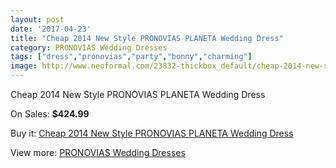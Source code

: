 ```yaml
---
layout: post
date: '2017-04-23'
title: "Cheap 2014 New Style PRONOVIAS PLANETA Wedding Dress"
category: PRONOVIAS Wedding Dresses
tags: ["dress","pronovias","party","bonny","charming"]
image: http://www.neoformal.com/23832-thickbox_default/cheap-2014-new-style-pronovias-planeta-wedding-dress.jpg
---
```

Cheap 2014 New Style PRONOVIAS PLANETA Wedding Dress

On Sales: **$424.99**
<a href="https://www.neoformal.com/en/pronovias-wedding-dresses-2014/8004-cheap-2014-new-style-pronovias-planeta-wedding-dress.html"><amp-img layout="responsive" width="600" height="600" src="//www.neoformal.com/23832-thickbox_default/cheap-2014-new-style-pronovias-planeta-wedding-dress.jpg" alt="Cheap 2014 New Style PRONOVIAS PLANETA Wedding Dress 0" /></a>
<a href="https://www.neoformal.com/en/pronovias-wedding-dresses-2014/8004-cheap-2014-new-style-pronovias-planeta-wedding-dress.html"><amp-img layout="responsive" width="600" height="600" src="//www.neoformal.com/23833-thickbox_default/cheap-2014-new-style-pronovias-planeta-wedding-dress.jpg" alt="Cheap 2014 New Style PRONOVIAS PLANETA Wedding Dress 1" /></a>

Buy it: [Cheap 2014 New Style PRONOVIAS PLANETA Wedding Dress](https://www.neoformal.com/en/pronovias-wedding-dresses-2014/8004-cheap-2014-new-style-pronovias-planeta-wedding-dress.html "Cheap 2014 New Style PRONOVIAS PLANETA Wedding Dress")

View more: [PRONOVIAS Wedding Dresses](https://www.neoformal.com/en/129-pronovias-wedding-dresses-2014 "PRONOVIAS Wedding Dresses")